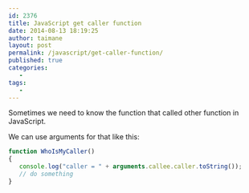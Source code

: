 ```yaml
---
id: 2376
title: JavaScript get caller function
date: 2014-08-13 18:19:25
author: taimane
layout: post
permalink: /javascript/get-caller-function/
published: true
categories:
   -
tags:
   -
---
```

Sometimes we need to know the function that called other function in JavaScript.

We can use arguments for that like this:

```js
function WhoIsMyCaller()
{
   console.log("caller = " + arguments.callee.caller.toString());
   // do something
}
```



